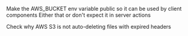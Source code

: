 Make the AWS_BUCKET env variable public so it can be used by client components
Either that or don't expect it in server actions

Check why AWS S3 is not auto-deleting files with expired headers
